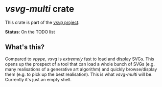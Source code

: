 # *vsvg-multi* crate

This crate is part of the [*vsvg* project](https://github.com/abey79/vsvg).

**Status**: On the TODO list

## What's this?

Compared to *vpype*, *vsvg* is *extremely* fast to load and display SVGs. This opens up the prospect of a tool that can load a whole bunch of SVGs (e.g. many realisations of a generative art algorithm) and quickly browse/display them (e.g. to pick up the best realisation). This is what *vsvg-multi* will be. Currently it's just an empty shell.
